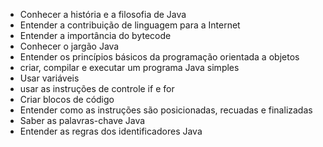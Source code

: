 - Conhecer a história e a filosofia de Java
- Entender a contribuição de linguagem para a Internet
- Entender a importância do bytecode
- Conhecer o jargão Java
- Entender os princípios básicos da programação orientada a objetos
- criar, compilar e executar um programa Java simples
- Usar variáveis
- usar as instruções de controle if e for
- Criar blocos de código
- Entender como as instruções são  posicionadas, recuadas e finalizadas
- Saber as palavras-chave Java
- Entender as regras dos identificadores Java